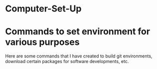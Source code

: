 # Computer-Set-Up
<h1>Commands to set environment for various purposes</h1>
<p>Here are some commands that I have created to build git environments, download certain packages for software developments, etc.</p>
